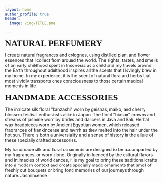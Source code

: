```yaml
---
layout: home
author_profile: true
header: 
  image: /img/TITLE.png

---
```


<span style="color: #f2cf4; font-family: Babas; font-size: 2em;">**NATURAL PERFUMERY**</span> 

>
 I create natural fragrances and colognes, using distilled plant and flower essences that I collect from around the world. The sights, tastes, and smells of an early childhood spent in Indonesia as a child and my travels around the Earth throughout adulthood inspires all the scents that I lovingly brew in my home. In my experience, it is the scent of natural flora and herbs that most vividly transports ones consciousness to those certain magical moments in life. 
 
<span style="color: #f2cf4; font-family: Babas; font-size: 2em;">**HANDMADE ACCESSORIES**</span> 

>
 The intricate silk floral "kanzashi" worn by geishas, maiko, and cherry blossom festival enthusiasts alike in Japan. The floral "hiasan" crowns and streams of jasmine worn by brides and dancers in Java and Bali. Herbal wax headpieces worn by Ancient Egyptian women, which released fragrances of frankincense and myrrh as they melted into the hair under the hot sun. There is both a universiality and a sense of history in the allure of these specially crafted accessories. 
>
 My handmade silk and floral ornaments are designed to be accompanied by my fragrances, or worn alone. Originally influenced by the cultural flavors and intimacies of world dances, it is my goal to bring these traditional crafts into a modern context and create specially made ornaments that smell of freshly cut bouquets or bring fond memories of our journeys through nature.
Jasmincense

